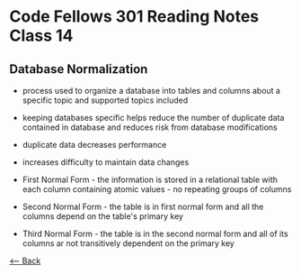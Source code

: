 # Code Fellows 301 Reading Notes Class 14

## Database Normalization

- process used to organize a database into tables and columns about a specific topic and supported topics included

- keeping databases specific helps reduce the number of duplicate data contained in database and reduces risk from database modifications

- duplicate data decreases performance

- increases difficulty to maintain data changes

- First Normal Form  - the information is stored in a relational table with each column containing atomic values - no repeating groups of columns
- Second Normal Form - the table is in first normal form and all the columns depend on the table's primary key
- Third Normal Form - the table is in the second normal form and all of its columns ar not transitively dependent on the primary key


[<-- Back](README.md)